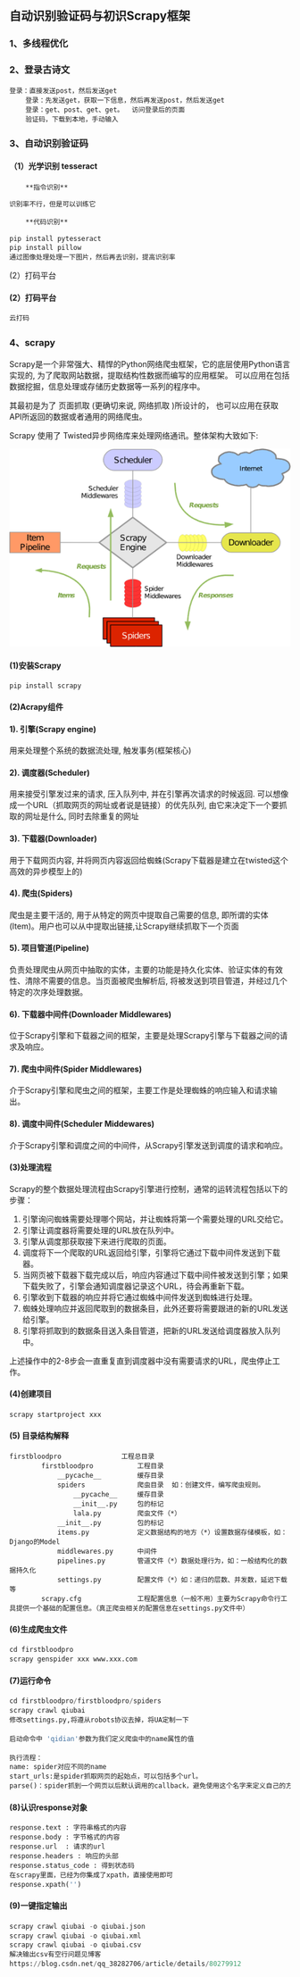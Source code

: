 ## 自动识别验证码与初识Scrapy框架

### 1、多线程优化

### 2、登录古诗文

	登录：直接发送post，然后发送get
    	登录：先发送get，获取一下信息，然后再发送post，然后发送get
    	登录：get、post、get、get。  访问登录后的页面
    	验证码，下载到本地，手动输入

### 3、自动识别验证码

#### （1）光学识别  tesseract

        **指令识别**

```python
识别率不行，但是可以训练它
```

        **代码识别**

```python
pip install pytesseract
pip install pillow
通过图像处理处理一下图片，然后再去识别，提高识别率
```

(2）打码平台

####    (2）打码平台

```python
云打码
```

### 4、scrapy

Scrapy是一个非常强大、精悍的Python网络爬虫框架，它的底层使用Python语言实现的, 为了爬取网站数据，提取结构性数据而编写的应用框架。 可以应用在包括数据挖掘，信息处理或存储历史数据等一系列的程序中。

其最初是为了 页面抓取 (更确切来说, 网络抓取 )所设计的， 也可以应用在获取API所返回的数据或者通用的网络爬虫。

Scrapy 使用了 Twisted异步网络库来处理网络通讯。整体架构大致如下:

![](./image/spider.png)

#### (1)安装Scrapy

```
pip install scrapy
```

#### (2)Acrapy组件

#### 1). 引擎(Scrapy engine)

用来处理整个系统的数据流处理, 触发事务(框架核心)

#### 2). 调度器(Scheduler)

用来接受引擎发过来的请求, 压入队列中, 并在引擎再次请求的时候返回. 可以想像成一个URL（抓取网页的网址或者说是链接）的优先队列, 由它来决定下一个要抓取的网址是什么, 同时去除重复的网址

#### 3). 下载器(Downloader)

用于下载网页内容, 并将网页内容返回给蜘蛛(Scrapy下载器是建立在twisted这个高效的异步模型上的)

#### 4). 爬虫(Spiders)

爬虫是主要干活的, 用于从特定的网页中提取自己需要的信息, 即所谓的实体(Item)。用户也可以从中提取出链接,让Scrapy继续抓取下一个页面

#### 5). 项目管道(Pipeline)

负责处理爬虫从网页中抽取的实体，主要的功能是持久化实体、验证实体的有效性、清除不需要的信息。当页面被爬虫解析后, 将被发送到项目管道，并经过几个特定的次序处理数据。

#### 6). 下载器中间件(Downloader Middlewares)

位于Scrapy引擎和下载器之间的框架，主要是处理Scrapy引擎与下载器之间的请求及响应。

#### 7). 爬虫中间件(Spider Middlewares)

介于Scrapy引擎和爬虫之间的框架，主要工作是处理蜘蛛的响应输入和请求输出。

#### 8). 调度中间件(Scheduler Middewares)

介于Scrapy引擎和调度之间的中间件，从Scrapy引擎发送到调度的请求和响应。

#### (3)处理流程

Scrapy的整个数据处理流程由Scrapy引擎进行控制，通常的运转流程包括以下的步骤：

1. 引擎询问蜘蛛需要处理哪个网站，并让蜘蛛将第一个需要处理的URL交给它。
2. 引擎让调度器将需要处理的URL放在队列中。
3. 引擎从调度那获取接下来进行爬取的页面。
4. 调度将下一个爬取的URL返回给引擎，引擎将它通过下载中间件发送到下载器。
5. 当网页被下载器下载完成以后，响应内容通过下载中间件被发送到引擎；如果下载失败了，引擎会通知调度器记录这个URL，待会再重新下载。
6. 引擎收到下载器的响应并将它通过蜘蛛中间件发送到蜘蛛进行处理。
7. 蜘蛛处理响应并返回爬取到的数据条目，此外还要将需要跟进的新的URL发送给引擎。
8. 引擎将抓取到的数据条目送入条目管道，把新的URL发送给调度器放入队列中。

上述操作中的2-8步会一直重复直到调度器中没有需要请求的URL，爬虫停止工作。

#### (4)创建项目

```
scrapy startproject xxx
```

#### (5) 目录结构解释

```
firstbloodpro               工程总目录
        firstbloodpro           工程目录
            __pycache__         缓存目录
            spiders             爬虫目录  如：创建文件，编写爬虫规则。
                __pycache__     缓存目录
                __init__.py     包的标记
                lala.py         爬虫文件（*）
            __init__.py         包的标记
            items.py            定义数据结构的地方（*）设置数据存储模板，如：Django的Model
            middlewares.py      中间件
            pipelines.py        管道文件（*）数据处理行为，如：一般结构化的数据持久化
            settings.py         配置文件（*）如：递归的层数、并发数，延迟下载等
        scrapy.cfg              工程配置信息（一般不用）主要为Scrapy命令行工具提供一个基础的配置信息。（真正爬虫相关的配置信息在settings.py文件中）
```

#### (6)生成爬虫文件

```python
cd firstbloodpro
scrapy genspider xxx www.xxx.com
```

#### (7)运行命令

```python
cd firstbloodpro/firstbloodpro/spiders
scrapy crawl qiubai
修改settings.py,将遵从robots协议去掉，将UA定制一下

启动命令中 'qidian'参数为我们定义爬虫中的name属性的值

执行流程：
name: spider对应不同的name
start_urls:是spider抓取网页的起始点，可以包括多个url。
parse()：spider抓到一个网页以后默认调用的callback，避免使用这个名字来定义自己的方法。当spider拿到url的内容以后，会调用parse方法，并且传递一个response参数给它，response包含了抓到的网页的内容，在parse方法里，你可以从抓到的网页里面解析数据。
```

#### (8)认识response对象

```python
response.text : 字符串格式的内容
response.body : 字节格式的内容
response.url  : 请求的url
response.headers : 响应的头部
response.status_code : 得到状态码
在scrapy里面，已经为你集成了xpath，直接使用即可
response.xpath('')
```

#### (9)一键指定输出

```python
scrapy crawl qiubai -o qiubai.json
scrapy crawl qiubai -o qiubai.xml
scrapy crawl qiubai -o qiubai.csv
解决输出csv有空行问题见博客
https://blog.csdn.net/qq_38282706/article/details/80279912
```


